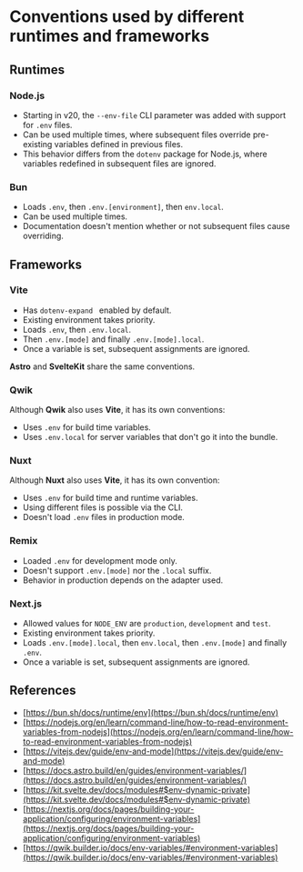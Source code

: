 # Conventions used by different runtimes and frameworks

## Runtimes

### Node.js

- Starting in v20, the `--env-file` CLI parameter was added with support for `.env` files.
- Can be used multiple times, where subsequent files override pre-existing variables defined in previous files.
- This behavior differs from the `dotenv` package for Node.js, where variables redefined in subsequent files are ignored.

### Bun

- Loads `.env`, then `.env.[environment]`, then `env.local`.
- Can be used multiple times.
- Documentation doesn't mention whether or not subsequent files cause overriding.

## Frameworks

### Vite

- Has `dotenv-expand ` enabled by default.
- Existing environment takes priority.
- Loads `.env`, then `.env.local`.
- Then `.env.[mode]` and finally `.env.[mode].local`.
- Once a variable is set, subsequent assignments are ignored.

**Astro** and **SvelteKit** share the same conventions.

### Qwik

Although **Qwik** also uses **Vite**, it has its own conventions:

- Uses `.env` for build time variables.
- Uses `.env.local` for server variables that don't go it into the bundle.

### Nuxt

Although **Nuxt** also uses **Vite**, it has its own convention:

- Uses `.env` for build time and runtime variables.
- Using different files is possible via the CLI.
- Doesn't load `.env` files in production mode.

### Remix

- Loaded `.env` for development mode only.
- Doesn't support `.env.[mode]` nor the `.local` suffix.
- Behavior in production depends on the adapter used.

### Next.js

- Allowed values for `NODE_ENV` are `production`, `development` and `test`.
- Existing environment takes priority.
- Loads `.env.[mode].local`, then `env.local`, then `.env.[mode]` and finally `.env`.
- Once a variable is set, subsequent assignments are ignored.

## References

- [https://bun.sh/docs/runtime/env](https://bun.sh/docs/runtime/env)
- [https://nodejs.org/en/learn/command-line/how-to-read-environment-variables-from-nodejs](https://nodejs.org/en/learn/command-line/how-to-read-environment-variables-from-nodejs)
- [https://vitejs.dev/guide/env-and-mode](https://vitejs.dev/guide/env-and-mode)
- [https://docs.astro.build/en/guides/environment-variables/](https://docs.astro.build/en/guides/environment-variables/)
- [https://kit.svelte.dev/docs/modules#$env-dynamic-private](https://kit.svelte.dev/docs/modules#$env-dynamic-private)
- [https://nextjs.org/docs/pages/building-your-application/configuring/environment-variables](https://nextjs.org/docs/pages/building-your-application/configuring/environment-variables)
- [https://qwik.builder.io/docs/env-variables/#environment-variables](https://qwik.builder.io/docs/env-variables/#environment-variables)
